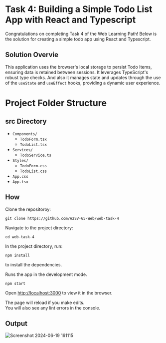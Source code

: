 # Task 4: Building a Simple Todo List App with React and Typescript
Congratulations on completing Task 4 of the Web Learning Path! Below is the solution for creating a simple todo app using 
React and Typescript.




## Solution Overvie

This application uses the browser's local storage to persist Todo Items, ensuring data is retained between sessions. It leverages TypeScript's robust type checks. And also it manages state and updates through the use of the `useState` and `useEffect` hooks, providing a dynamic user experience.


# Project Folder Structure

## src Directory
- `Components/`
  - `TodoForm.tsx`
  - `TodoList.tsx`
- `Services/`
    - `TodoService.ts`
- `Styles/`
  - `TodoForm.css`
  - `TodoList.css`
- `App.css`
- `App.tsx`

## How 

Clone the repositoroy:

```
git clone https://github.com/A2SV-G5-Web/web-task-4
```


Navigate to the project directory:

```
cd web-task-4
```

In the project directory, run:

```
npm install
```
to install the dependencies.


Runs the app in the development mode.

```
npm start
```

Open [http://localhost:3000](http://localhost:3000) to view it in the browser.

The page will reload if you make edits.\
You will also see any lint errors in the console.

## Output
![Screenshot 2024-06-19 161115](https://github.com/A2SV-G5-Web/web-task-4/assets/112546247/6152027b-d500-4165-8934-34eb35bcadbb)

